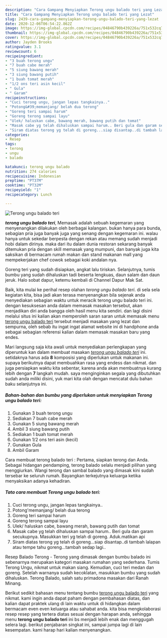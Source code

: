 ```yaml
---
description: "Cara Gampang Menyiapkan Terong ungu balado teri yang Lezat"
title: "Cara Gampang Menyiapkan Terong ungu balado teri yang Lezat"
slug: 2439-cara-gampang-menyiapkan-terong-ungu-balado-teri-yang-lezat
date: 2020-12-06T06:54:22.862Z
image: https://img-global.cpcdn.com/recipes/04846790b439226a/751x532cq70/terong-ungu-balado-teri-foto-resep-utama.jpg
thumbnail: https://img-global.cpcdn.com/recipes/04846790b439226a/751x532cq70/terong-ungu-balado-teri-foto-resep-utama.jpg
cover: https://img-global.cpcdn.com/recipes/04846790b439226a/751x532cq70/terong-ungu-balado-teri-foto-resep-utama.jpg
author: Jayden Brooks
ratingvalue: 3.1
reviewcount: 6
recipeingredient:
- "3 buah terong ungu"
- "7 buah cabe merah"
- "5 siung bawang merah"
- "3 siung bawang putih"
- "1 buah tomat merah"
- "1/2 ons teri asin kecil"
- " Gula"
- " Garam"
recipeinstructions:
- "Cuci terong ungu, jangan lepas tangkainya.."
- "Potong&#39;memanjang/ belah dua terong"
- "Goreng teri sampai harum"
- "Goreng terong sampai layu"
- "Ulek/ haluskan cabe, bawang merah, bawang putih dan tomat"
- "Masak cabe yg telah dihaluskan sampai harum.. Beri gula dan garam secukupnya. Masukkan teri yg telah di goreng. Aduk.matikan api"
- "Siram diatas terong yg telah di goreng...siap disantap..di tambah lalapan atau tempe tahu goreng...tambah sedap lagi.."
categories:
- Resep
tags:
- terong
- ungu
- balado

katakunci: terong ungu balado 
nutrition: 274 calories
recipecuisine: Indonesian
preptime: "PT37M"
cooktime: "PT32M"
recipeyield: "1"
recipecategory: Lunch

---
```



![Terong ungu balado teri](https://img-global.cpcdn.com/recipes/04846790b439226a/751x532cq70/terong-ungu-balado-teri-foto-resep-utama.jpg)

<b><i>terong ungu balado teri</i></b>, Memasak adalah sebuah kegemaran yang menyenangkan dilakukan oleh berbagai kalangan. bukan hanya para bunda, sebagian pria juga banyak juga yang senang dengan kegemaran ini. walau hanya untuk sekedar berpesta dengan rekan atau memang sudah menjadi hobi dalam dirinya. maka dari itu dalam dunia restoran sekarang banyak ditemukan pria dengan skill memasak yang mumpuni, dan banyak juga kita saksikan di bermacam rumah makan dan stand makanan mall yang mempekerjakan chef cowok sebagai koki andalan nya.

Goreng teri yang sudah disiapkan, angkat lalu tiriskan. Selanjutnya, tumis bumbu yang sudah dihaluskan tadi beserta lengkuas, daun salam dan daun jeruk. Halo sobat dapur, ketemu kembali di Channel Dapur Mak Sat.

Baik, kita mulai ke perihal resep olahan <i>terong ungu balado teri</i>. di sela sela kegiatan kita, bisa jadi akan terasa menyenangkan bila sejenak anda menyediakan sebagian waktu untuk meracik terong ungu balado teri ini. dengan kesuksesan anda dalam memasak masakan tersebut, akan menjadikan diri anda bangga oleh hasil menu kita sendiri. dan lagi disini melalui situs ini kalian akan memperoleh saran saran untuk memasak menu <u>terong ungu balado teri</u> tersebut menjadi masakan yang lezat dan sempurna, oleh sebab itu ingat ingat alamat website ini di handphone anda sebagai sebagian referensi kalian dalam memasak masakan baru yang endes.


Mari langsung saja kita awali untuk menyediakan perlengkapan yang diperuntuk kan dalam membuat masakan <u><i>terong ungu balado teri</i></u> ini. setidaknya harus ada <b>8</b> komposisi yang diperlukan untuk makanan ini. supaya berikutnya dapat membuahkan rasa yang endess dan nikmat. dan juga persiapkan waktu kita sebentar, karena anda akan membuatnya kurang lebih dengan <b>7</b> langkah mudah. saya menginginkan segala yang dibutuhkan sudah anda miliki disini, yuk mari kita olah dengan mencatat dulu bahan baku selanjutnya ini.

<!--inarticleads1-->

##### Bahan-bahan dan bumbu yang diperlukan untuk menyiapkan Terong ungu balado teri:

1. Gunakan 3 buah terong ungu
1. Sediakan 7 buah cabe merah
1. Gunakan 5 siung bawang merah
1. Ambil 3 siung bawang putih
1. Sediakan 1 buah tomat merah
1. Gunakan 1/2 ons teri asin (kecil)
1. Gunakan  Gula
1. Ambil  Garam


Cara membuat terong balado teri : Pertama, siapkan terong dan Anda. Sebagai hidangan pendamping, terong balado selalu menjadi pilihan yang menggiurkan. Wangi terong dan sambal balado yang dimasak kini sudah tersebar ke seluruh rumah. Bayangkan terkejutnya keluarga ketika menyaksikan adanya kehadiran. 

<!--inarticleads2-->

##### Tata cara membuat Terong ungu balado teri:

1. Cuci terong ungu, jangan lepas tangkainya..
1. Potong&#39;memanjang/ belah dua terong
1. Goreng teri sampai harum
1. Goreng terong sampai layu
1. Ulek/ haluskan cabe, bawang merah, bawang putih dan tomat
1. Masak cabe yg telah dihaluskan sampai harum.. Beri gula dan garam secukupnya. Masukkan teri yg telah di goreng. Aduk.matikan api
1. Siram diatas terong yg telah di goreng...siap disantap..di tambah lalapan atau tempe tahu goreng...tambah sedap lagi..


Resep Balado Terong - Terong yang dimasak dengan bumbu balado ini sebenarnya merupakan kategori masakan rumahan yang sederhana. Tumis Terong Ungu, nikmat untuk makan siang. Kemudian, cuci teri medan dan goreng. Setelah warnanya sudah kecoklatan, masukkan bumbu yang sudah dihaluskan. Terong Balado, salah satu primadona masakan dari Ranah Minang. 

Berikut sedikit bahasan menu tentang bumbu <u>terong ungu balado teri</u> yang nikmat. kami ingin anda dapat paham dengan pembahasan diatas, dan kalian dapat praktek ulang di lain waktu untuk di hidangkan dalam bermacam even even keluarga atau sahabat anda. kita bisa mengkolaborasi resep resep yang tertera diatas sesuai dengan harapan anda, sehingga menu <b>terong ungu balado teri</b> ini bs menjadi lebih enak dan menggugah selera lagi. berikut penjabaran singkat ini, sampai jumpa lagi di lain kesempatan. kami harap hari kalian menyenangkan.
